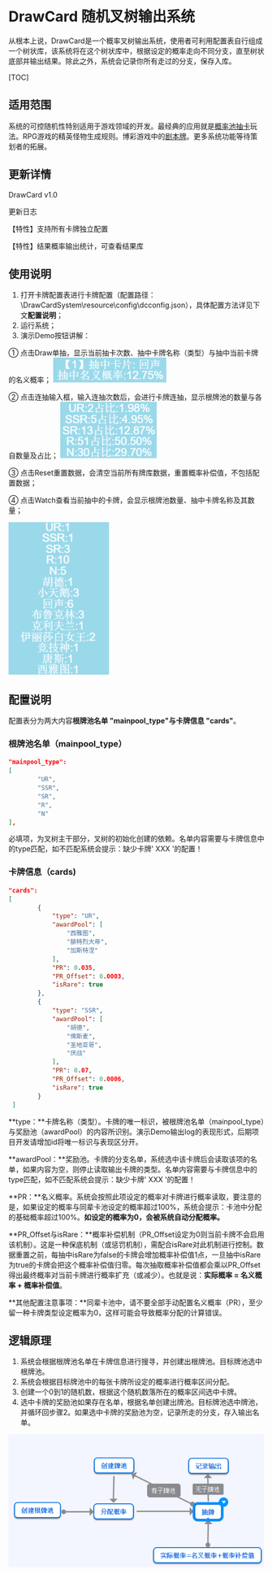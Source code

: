 # DrawCard 随机叉树输出系统

从根本上说，DrawCard是一个概率叉树输出系统，使用者可利用配置表自行组成一个树状库，该系统将在这个树状库中，根据设定的概率走向不同分支，直至树状底部并输出结果。除此之外，系统会记录你所有走过的分支，保存入库。

[TOC]



## 适用范围

系统的可控随机性特别适用于游戏领域的开发。最经典的应用就是<u>概率池抽卡</u>玩法。RPG游戏的精英怪物</u>生成规则。博彩游戏中的<u>剧本牌</u>。更多系统功能等待策划者的拓展。

## 更新详情

DrawCard v1.0

更新日志

【特性】支持所有卡牌独立配置

【特性】结果概率输出统计，可查看结果库

## 使用说明

1. 打开卡牌配置表进行卡牌配置（配置路径：\DrawCardSystem\resource\config\dcconfig.json），具体配置方法详见下文**配置说明**；
2. 运行系统；
3. 演示Demo按钮讲解：

 ① 点击Draw单抽，显示当前抽卡次数、抽中卡牌名称（类型）与抽中当前卡牌的名义概率；
 ![1566651645999](DrawCard%E6%A6%82%E7%8E%87%E5%8F%89%E6%A0%91%E7%B3%BB%E7%BB%9F.assets/1566651645999.png)

 ② 点击连抽输入框，输入连抽次数后，会进行卡牌连抽，显示根牌池的数量与各自数量及占比；
 ![1566651729237](DrawCard%E6%A6%82%E7%8E%87%E5%8F%89%E6%A0%91%E7%B3%BB%E7%BB%9F.assets/1566651729237.png)

 ③ 点击Reset重置数据，会清空当前所有牌库数据，重置概率补偿值，不包括配置数据；

 ④ 点击Watch查看当前抽中的卡牌，会显示根牌池数量、抽中卡牌名称及其数量；

![1566652556598](DrawCard%E6%A6%82%E7%8E%87%E5%8F%89%E6%A0%91%E7%B3%BB%E7%BB%9F.assets/1566652556598.png)

## 配置说明

配置表分为两大内容**根牌池名单 "mainpool_type"**与**卡牌信息 "cards"**。

### 根牌池名单（mainpool_type）

```json
"mainpool_type": 
[
        "UR",
        "SSR",
        "SR",
        "R",
        "N"
],
```

必填项，为叉树主干部分，叉树的初始化创建的依赖。名单内容需要与卡牌信息中的type匹配，如不匹配系统会提示：缺少卡牌' XXX '的配置！

### 卡牌信息（cards)

```json
"cards": 
[
        {
            "type": "UR",
            "awardPool": [
                "西雅图",
                "腓特烈大帝",
                "加斯特涅"
            ],
            "PR": 0.035,
            "PR_Offset": 0.0003,
            "isRare": true
        },
        {
            "type": "SSR",
            "awardPool": [
                "胡德",
                "俾斯麦",
                "圣地亚哥",
                "厌战"
            ],
            "PR": 0.07,
            "PR_Offset": 0.0006,
            "isRare": true
        }
 ]
```

**type：**卡牌名称（类型）。卡牌的唯一标识，被根牌池名单（mainpool_type）与奖励池（awardPool）的内容所识别。演示Demo输出log的表现形式，后期项目开发请增加id将唯一标识与表现区分开。

**awardPool：**奖励池。卡牌的分支名单，系统选中该卡牌后会读取该项的名单，如果内容为空，则停止读取输出卡牌的类型。名单内容需要与卡牌信息中的type匹配，如不匹配系统会提示：缺少卡牌' XXX '的配置！

**PR：**名义概率。系统会按照此项设定的概率对卡牌进行概率读取，要注意的是，如果设定的概率与同辈卡池设定的概率超过100%，系统会提示：卡池中分配的基础概率超过100%。**如设定的概率为0，会被系统自动分配概率。**

**PR_Offset与isRare：**概率补偿机制（PR_Offset设定为0则当前卡牌不会启用该机制）。这是一种保底机制（或惩罚机制），需配合isRare对此机制进行控制。数据重置之前，每抽中isRare为false的卡牌会增加概率补偿值1点，一旦抽中isRare为true的卡牌会把这个概率补偿值归零。每次抽取概率补偿值都会乘以PR_Offset得出最终概率对当前卡牌进行概率扩充（或减少）。也就是说：**实际概率 = 名义概率 + 概率补偿值**。

**其他配置注意事项：**同辈卡池中，请不要全部手动配置名义概率（PR），至少留一种卡牌类型设定概率为0，这样可能会导致概率分配的计算错误。

## 逻辑原理

1. 系统会根据根牌池名单在卡牌信息进行搜寻，并创建出根牌池。目标牌池选中根牌池。
2. 系统会根据目标牌池中的每张卡牌所设定的概率进行概率区间分配。
3. 创建一个0到1的随机数，根据这个随机数落所在的概率区间选中卡牌。
4. 选中卡牌的奖励池如果存在名单，根据名单创建出牌池。目标牌池选中牌池，并循环回步骤2。如果选中卡牌的奖励池为空，记录所走的分支，存入输出名单。



![1566659717633](DrawCard%E6%A6%82%E7%8E%87%E5%8F%89%E6%A0%91%E7%B3%BB%E7%BB%9F.assets/1566659717633.png)
